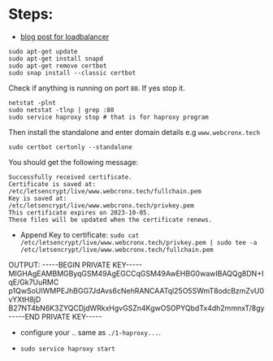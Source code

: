 # Steps:

- [blog post for loadbalancer](https://medium.com/swlh/tutorial-to-configure-ssl-in-a-haproxy-load-balancer-b452d1be100f)
```
sudo apt-get update
sudo apt-get install snapd
sudo apt-get remove certbot
sudo snap install --classic certbot
```

Check if anything is running on port `80`. If yes stop it.
```
netstat -plnt
sudo netstat -tlnp | grep :80
sudo service haproxy stop # that is for haproxy program
```

Then install the standalone and enter domain details e.g `www.webcronx.tech`

```
sudo certbot certonly --standalone
```

You should get the following message:
```
Successfully received certificate.
Certificate is saved at: /etc/letsencrypt/live/www.webcronx.tech/fullchain.pem
Key is saved at:         /etc/letsencrypt/live/www.webcronx.tech/privkey.pem
This certificate expires on 2023-10-05.
These files will be updated when the certificate renews.
```

- Append Key to certificate:
`sudo cat /etc/letsencrypt/live/www.webcronx.tech/privkey.pem | sudo tee -a /etc/letsencrypt/live/www.webcronx.tech/fullchain.pem`

OUTPUT:
-----BEGIN PRIVATE KEY-----
MIGHAgEAMBMGByqGSM49AgEGCCqGSM49AwEHBG0wawIBAQQg8DN+IqE/Gk7UuRMC
p1QwSoUIWMPEJhBGG7JdAvs6cNehRANCAATql25O5SWmT8odcBzmZvU0vYXtH8jD
B27NT4bN6K3ZYQCDjdWRkxHgvGSZn4KgwOSOPYQbdTx4dh2mmnxT/8gy
-----END PRIVATE KEY-----

- configure your .. same as `./1-haproxy...`.

- `sudo service haproxy start`